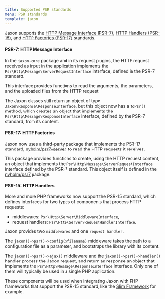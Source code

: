 ```yaml
---
title: Supported PSR standards
menu: PSR standards
template: jaxon
---
```


Jaxon supports the [HTTP Message Interface (PSR-7)](https://www.php-fig.org/psr/psr-7), [HTTP Handlers (PSR-15)](https://www.php-fig.org/psr/psr-15), and [HTTP Factories (PSR-17)](https://www.php-fig.org/psr/psr-17) standards.

#### PSR-7: HTTP Message Interface

In the `jaxon-core` package and in its request plugins, the HTTP request received as input in the application implements the `Psr\Http\Message\ServerRequestInterface` interface, defined in the PSR-7 standard.

This interface provides functions to read the arguments, the parameters, and the uploaded files from the HTTP request.

The Jaxon classes still return an object of type `Jaxon\Response\ResponseInterface`, but this object now has a `toPsr()` method, which creates an object that implements the `Psr\Http\Message\ResponseInterface` interface, defined by the PSR-7 standard, from its content.

#### PSR-17: HTTP Factories

Jaxon now uses a third-party package that implements the PSR-17 standard, [nyholm/psr7-server](https://github.com/nyholm/psr7-server), to read the HTTP requests it receives.

This package provides functions to create, using the HTTP request content, an object that implements the `Psr\Http\Message\ServerRequestInterface` interface defined by the PSR-7 standard.
This object itself is defined in the [nyholm/psr7](https://github.com/Nyholm/psr7) package.

#### PSR-15: HTTP Handlers

More and more PHP frameworks now support the PSR-15 standard, which defines interfaces for two types of components that process HTTP requests:
- middlewares: `Psr\Http\Server\MiddlewareInterface`,
- request handlers: `Psr\Http\Server\RequestHandlerInterface`.

Jaxon provides two `middlewares` and one `request handler`.

The `jaxon()->psr()->config($filename)` middleware takes the path to a configuration file as a parameter, and bootstraps the library with its content.

The `jaxon()->psr()->ajax()` middleware and the `jaxon()->psr()->handler()` handler process the Jaxon request, and return as response an object that implements the `Psr\Http\Message\ResponseInterface` interface.
Only one of them will typically be used in a single PHP application.

These components will be used when integrating Jaxon with PHP frameworks that support the PSR-15 standard, like the [Slim Framework](../../integrations/slim.html) for example.
